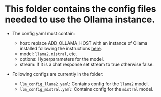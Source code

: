 # This folder contains the config files needed to use the Ollama instance.

* The config yaml must contain:
    - host: replace ADD_OLLAMA_HOST with an instance of Ollama installed following the instructions [here](https://ollama.ai/download/linux).
    - model: `llama2`, `mistral`, etc.
    - options: Hyperparameters for the model.
    - stream: If it is a chat response set stream to true otherwise false.

* Following configs are currently in the folder:
    - `llm_config_llama2.yaml`: Contains config for the `llama2` model.
    - `llm_config_mistral.yaml`: Contains config for the `mistral` model.
